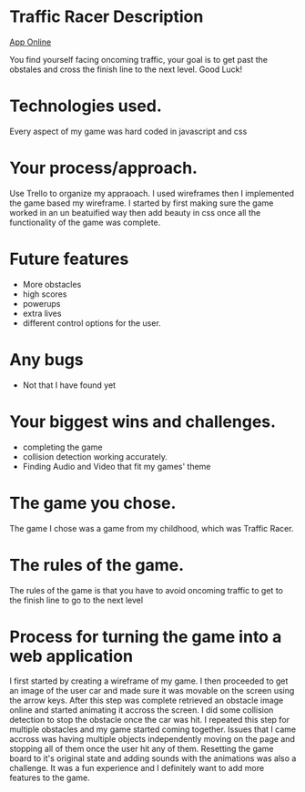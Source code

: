 # Traffic Racer Description
[App Online](http://philatist-alerts-68768.bitballoon.com/)

You find yourself facing oncoming traffic, your goal is to get past the obstales and cross the finish line to the next level. Good Luck!
# Technologies used.
Every aspect of my game was hard coded in javascript and css

# Your process/approach.
Use Trello to organize my appraoach. I used wireframes then I implemented the game based my wireframe. I started by first making sure the game worked in an un beatuified way then add beauty in css once all the functionality of the game was complete.

# Future features
* More obstacles
* high scores
* powerups 
* extra lives
* different control options for the user.

# Any bugs
* Not that I have found yet

# Your biggest wins and challenges.
* completing the game
* collision detection working accurately.
* Finding Audio and Video that fit my games' theme

# The game you chose.
The game I chose was a game from my childhood, which was Traffic Racer.

# The rules of the game.
The rules of the game is that you have to avoid oncoming traffic to get to the finish line to go to the next level

# Process for turning the game into a web application 
I first started by creating a wireframe of my game. I then proceeded to get an image of the user car and made sure it was movable on the screen using the arrow keys. After this step was complete retrieved an obstacle image online and started animating it accross the screen. I did some collision detection to stop the obstacle once the car was hit. I repeated this step for multiple obstacles and my game started coming together. Issues that I came accross was having multiple objects independently moving on the page and stopping all of them once the user hit any of them. Resetting the game board to it's original state and adding sounds with the animations was also a challenge. It was a fun experience and I definitely want to add more features to the game.
